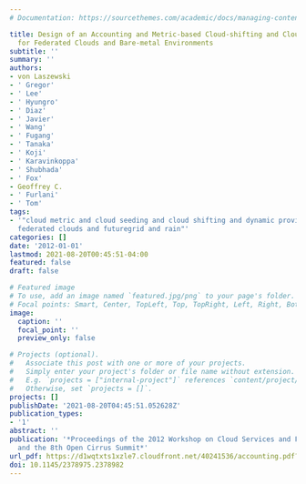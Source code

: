 ```yaml
---
# Documentation: https://sourcethemes.com/academic/docs/managing-content/

title: Design of an Accounting and Metric-based Cloud-shifting and Cloud-seeding Framework
  for Federated Clouds and Bare-metal Environments
subtitle: ''
summary: ''
authors:
- von Laszewski
- ' Gregor'
- ' Lee'
- ' Hyungro'
- ' Diaz'
- ' Javier'
- ' Wang'
- ' Fugang'
- ' Tanaka'
- ' Koji'
- ' Karavinkoppa'
- ' Shubhada'
- ' Fox'
- Geoffrey C.
- ' Furlani'
- ' Tom'
tags:
- '"cloud metric and cloud seeding and cloud shifting and dynamic provisioning and
  federated clouds and futuregrid and rain"'
categories: []
date: '2012-01-01'
lastmod: 2021-08-20T00:45:51-04:00
featured: false
draft: false

# Featured image
# To use, add an image named `featured.jpg/png` to your page's folder.
# Focal points: Smart, Center, TopLeft, Top, TopRight, Left, Right, BottomLeft, Bottom, BottomRight.
image:
  caption: ''
  focal_point: ''
  preview_only: false

# Projects (optional).
#   Associate this post with one or more of your projects.
#   Simply enter your project's folder or file name without extension.
#   E.g. `projects = ["internal-project"]` references `content/project/deep-learning/index.md`.
#   Otherwise, set `projects = []`.
projects: []
publishDate: '2021-08-20T04:45:51.052628Z'
publication_types:
- '1'
abstract: ''
publication: '*Proceedings of the 2012 Workshop on Cloud Services and Federation and
  and the 8th Open Cirrus Summit*'
url_pdf: https://d1wqtxts1xzle7.cloudfront.net/40241536/accounting.pdf?1448129919=&response-content-disposition=inline%3B+filename%3DDesign_of_an_accounting_and_metric_based.pdf&Expires=1629384836&Signature=TcYCyUX84siURRv-pP9YL0Cw1s9c1VOwX2S0Q4ZWzL3XVmn1TRGWfRsLCCiTkluD0F0LrnFPPsWHgWTBBMuz7cT-e8S5C9pcDtA5EF2HeN8jG2MIxCsgTIT5KY3kh2mAwmeysVIrQsapIi9hF9IezVZAfR-Mja168LaFQ7jI7LZ9162rmtKQhEFYP0X7YUxjBBIpw7rZ84G7L1kpQFll0LufNRQLI-TcIs2bcKsawFiz9moMYUT5lSq1XY6hEdocTOFl18yZcxMMlY2OVYeI62qtE7VpJSYoFTiP95b~F~eGZsamBuHZuCngGm5w7uNseEl9PsmXXmcMUU85aJpdzw__&Key-Pair-Id=APKAJLOHF5GGSLRBV4ZA
doi: 10.1145/2378975.2378982
---
```

